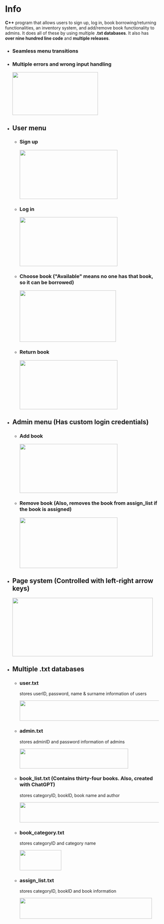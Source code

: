 # Info
**C++** program that allows users to sign up, log in, book borrowing/returning functionalities, an inventory system, and add/remove book functionality to admins. It does all of these by using multiple **.txt databases**. It also has **over nine hundred line code** and **multiple releases**.

- ### Seamless menu transitions
- ### Multiple errors and wrong input handling

  <a> <img src="https://github.com/ccemerdem/Library-System/assets/112133474/300d7bab-ff54-405e-a365-1845416be727" width="280" height="140" >  </a>
- ## User menu
  - ### Sign up
     
     <a> <img src="https://github.com/ccemerdem/Library-System/assets/112133474/ecc1658e-9e8b-42ba-8c73-4565b1296fcb" width="320" height="160" >  </a>
  - ### Log in
     
     <a> <img src="https://github.com/ccemerdem/Library-System/assets/112133474/c54de3a0-3172-43e6-8896-d02569c1c648" width="320" height="160" >  </a>   
  - ### Choose book ("Available" means no one has that book, so it can be borrowed) 
     
     <a> <img src="https://github.com/ccemerdem/Library-System/assets/112133474/e0f8f4d7-a937-4ee3-afdc-27355bca4d39" width="315" height="168" >  </a>
  - ### Return book 
     
     <a> <img src="https://github.com/ccemerdem/Library-System/assets/112133474/5534505c-23ed-48c6-8ff7-b73be7faf64f" width="320" height="160" >  </a>

- ## Admin menu (Has custom login credentials)
   - ### Add book

     <a> <img src="https://github.com/ccemerdem/Library-System/assets/112133474/c5b8cac5-1aa1-4ace-ba29-ec92921b957a" width="320" height="160" >  </a>
   - ### Remove book (Also, removes the book from assign_list if the book is assigned)
     
     <a> <img src="https://github.com/ccemerdem/Library-System/assets/112133474/7d5d91bf-6c64-4901-bc92-420e0dc18f68" width="320" height="165" >  </a>

- ## Page system (Controlled with left-right arrow keys)
 
     <a> <img src="https://github.com/ccemerdem/Library-System/assets/112133474/8dee14aa-cb8b-4b32-b862-d3f832ee5964" width="460" height="191" >  </a>
- ## Multiple .txt databases 
    - ### user.txt 
      stores userID, password, name & surname information of users

      <a> <img src="https://github.com/ccemerdem/Library-System/assets/112133474/fb5edcc6-0817-4cd5-8e8c-d23bceb35c82" width="479" height="66" >  </a>
    - ### admin.txt 
      stores adminID and password information of admins
      
      <a> <img src="https://github.com/ccemerdem/Library-System/assets/112133474/bb0e940c-5eac-4088-9bd3-7be7f7db7a58" width="355" height="65" >  </a>
      
    - ### book_list.txt  (Contains thirty-four books. Also, created with ChatGPT)
      stores categoryID, bookID, book name and author

      <a> <img src="https://github.com/ccemerdem/Library-System/assets/112133474/71ef736f-a5a3-4db5-ba97-5fe0f4a84fc0" width="545" height="66" >  </a>
    - ### book_category.txt 
      stores categoryID and category name

      <a> <img src="https://github.com/ccemerdem/Library-System/assets/112133474/9f0b170c-28f0-4617-ab16-54688866e9fc" width="136" height="66" >  </a>
    - ### assign_list.txt 
      stores categoryID, bookID and book information

      <a> <img src="https://github.com/ccemerdem/Library-System/assets/112133474/7c8e6cb5-e787-412b-931d-3731ac741c72" width="433" height="68" >  </a>
 




